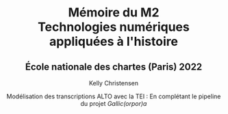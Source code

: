 <h1 align="center">Mémoire du M2<br/>Technologies numériques appliquées à l'histoire</h1>

<h2 align="center">École nationale des chartes (Paris) 2022</h2>

<p align="center">Kelly Christensen</p>

<p align="center">Modélisation des transcriptions ALTO avec la TEI : En complétant le pipeline du projet <em>Gallic(orpor)a</em></p>
